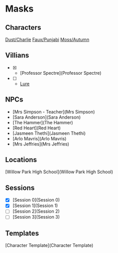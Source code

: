 # Masks

## Characters

[Dust/Charlie](Dust)
[Faux/Punjabi](Faux)
[Moss/Autumn](Moss)

## Villians

* [X] - [Professor Spectre](Professor Spectre)
* [ ] - [Lure](Lure)

## NPCs

* [Mrs Simpson - Teacher](Mrs Simpson)
* [Sara Anderson](Sara Anderson) 
* [The Hammer](The Hammer)
* [Red Heart](Red Heart)
* [Jasmeen Thethi](Jasmeen Thethi)
* [Arlo Mavris](Arlo Mavris)
* [Mrs Jeffries](Mrs Jeffries)

## Locations

[Willow Park High School](Willow Park High School)

## Sessions
* [X] [Session 0](Session 0)
* [X] [Session 1](Session 1)
* [ ] [Session 2](Session 2)
* [ ] [Session 3](Session 3)

## Templates
[Character Template](Character Template)

